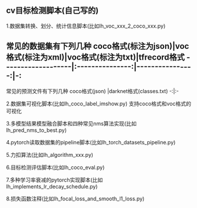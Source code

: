 ## **cv目标检测脚本(自己写的)**

1.数据集转换、划分、统计信息脚本(比如lh_voc_xxx_2_coco_xxx.py)

常见的数据集有下列几种
coco格式(标注为json)|voc格式(标注为xml)|voc格式(标注为txt)|tfrecord格式
-------------------|:---------------:|----------------:|-:
----
常见的预测文件有下列几种
coco格式(json)  |darknet格式(classes.txt)
-:|:-

2.数据集可视化脚本(比如lh_coco_label_imshow.py)
支持coco格式和voc格式的可视化

3.多模型结果模型融合脚本和四种常见nms算法实现(比如lh_pred_nms_to_best.py)

4.pytorch读取数据集的pipeline脚本(比如lh_torch_datasets_pipeline.py)

5.力扣算法(比如lh_algorithm_xxx.py)

6.目标检测评估脚本(比如lh_coco_eval.py)

7.多种学习率衰减的pytorch实现脚本(比如lh_implements_lr_decay_schedule.py)

8.损失函数注释(比如lh_focal_loss_and_smooth_l1_loss.py)